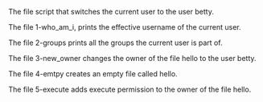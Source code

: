 The file script that switches the current user to the user betty.


The file 1-who_am_i, prints the effective username of the current user.

The file 2-groups prints all the groups the current user is part of.

The file 3-new_owner changes the owner of the file hello to the user betty.

The file 4-emtpy creates an empty file called hello.

The file 5-execute  adds execute permission to the owner of the file hello.

